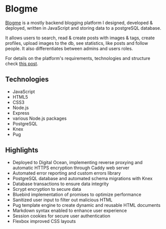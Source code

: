 # Blogme

[Blogme](https://blogme.space) is a mostly backend blogging platform I designed, developed & deployed, written in JavaScript and storing data to a postgreSQL database.

It allows users to search, read & create posts with images & tags, create profiles, upload images to the db, see statistics, like posts and follow people. It also differentiates between admins and users roles.

For details on the platform's requirements, technologies and structure check [this post](https://blogme.space/posts/Blogme).

## Technologies
* JavaScript
* HTML5
* CSS3
* Node.js
* Express
* various Node.js packages
* PostgreSQL
* Knex
* Pug

## Highlights
* Deployed to Digital Ocean, implementing reverse proxying and automatic HTTPS encryption through Caddy web server
* Automated error reporting and custom errors library
* PostgreSQL database and automated schema migrations with Knex
* Database transactions to ensure data integrity
* Scrypt encryption to secure data
* Bluebird implementation of promises to optimize performance
* Sanitized user input to filter out malicious HTML
* Pug template engine to create dynamic and reusable HTML documents
* Markdown syntax enabled to enhance user experience
* Session cookies for secure user authentication
* Flexbox improved CSS layouts
